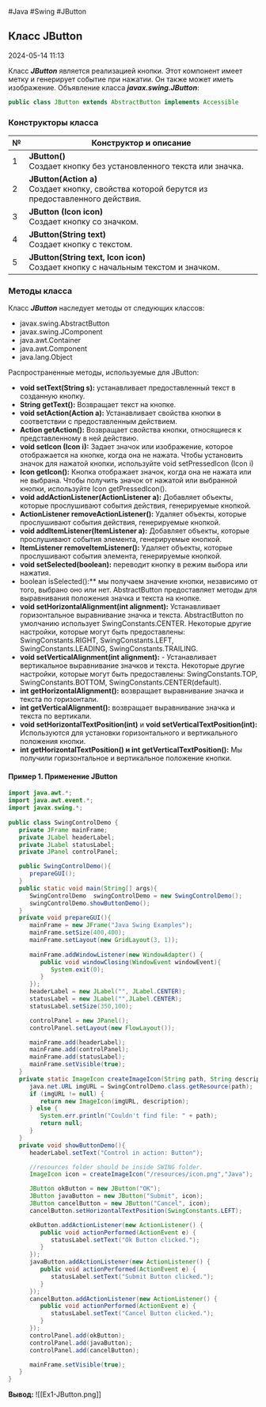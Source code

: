 #Java #Swing #JButton

## Класс JButton

2024-05-14 11:13

Класс **_JButton_** является реализацией кнопки. Этот компонент имеет метку и генерирует событие при нажатии. Он также может иметь изображение.
Объявление класса **_javax.swing.JButton_**:
```java
public class JButton extends AbstractButton implements Accessible
```

### Конструкторы класса

| №   | Конструктор и описание                                                                          |
| --- | ----------------------------------------------------------------------------------------------- |
| 1   | **JButton()**<br>Создает кнопку без установленного текста или значка.                           |
| 2   | **JButton(Action a)**<br>Создает кнопку, свойства которой берутся из предоставленного действия. |
| 3   | **JButton (Icon icon)**<br>Создает кнопку со значком.                                           |
| 4   | **JButton(String text)**<br>Создает кнопку с текстом.                                           |
| 5   | **JButton(String text, Icon icon)**<br>Создает кнопку с начальным текстом и значком.            |

### Методы класса 

Класс **_JButton_** наследует методы от следующих классов:
- javax.swing.AbstractButton
- javax.swing.JComponent
- java.awt.Container
- java.awt.Component
- java.lang.Object

Распространенные методы, используемые для JButton:
- **void setText(String s):** устанавливает предоставленный текст в созданную кнопку.
- **String getText():** Возвращает текст на кнопке.
- **void setAction(Action a):** Устанавливает свойства кнопки в соответствии с предоставленным действием.
- **Action getAction():** Возвращает свойства кнопки, относящиеся к представленному в ней действию.
- **void setIcon (Icon i):** Задает значок или изображение, которое отображается на кнопке, когда она не нажата. Чтобы установить значок для нажатой кнопки, используйте void setPressedIcon (Icon i)
- **Icon getIcon():** Кнопка отображает значок, когда она не нажата или не выбрана. Чтобы получить значок от нажатой или выбранной кнопки, используйте Icon getPressedIcon().
- **void addActionListener(ActionListener a):** Добавляет объекты, которые прослушивают события действия, генерируемые кнопкой.
- **ActionListener removeActionListener():** Удаляет объекты, которые прослушивают события действия, генерируемые кнопкой.
- **void addItemListener(ItemListener a):** Добавляет объекты, которые прослушивают события элемента, генерируемые кнопкой.
- **ItemListener removeItemListener():** Удаляет объекты, которые прослушивают события элемента, генерируемые кнопкой.
- **void setSelected(boolean):** переводит кнопку в режим выбора или нажатия.
- boolean isSelected():** мы получаем значение кнопки, независимо от того, выбрано оно или нет. AbstractButton предоставляет методы для выравнивания положения значка и текста на кнопке.
- **void setHorizontalAlignment(int alignment):** Устанавливает горизонтальное выравнивание значка и текста. AbstractButton по умолчанию использует SwingConstants.CENTER. Некоторые другие настройки, которые могут быть предоставлены: SwingConstants.RIGHT, SwingConstants.LEFT, SwingConstants.LEADING, SwingConstants.TRAILING.
- **void setVerticalAlignment(int alignment):** - Устанавливает вертикальное выравнивание значков и текста. Некоторые другие настройки, которые могут быть предоставлены: SwingConstants.TOP, SwingConstants.BOTTOM, SwingConstants.CENTER(default).
- **int getHorizontalAlignment():** возвращает выравнивание значка и текста по горизонтали.
- **int getVerticalAlignment():** возвращает выравнивание значка и текста по вертикали.
- **void setHorizontalTextPosition(int)** и **void setVerticalTextPosition(int):** Используются для установки горизонтального и вертикального положения кнопки.
- **int getHorizontalTextPosition() и int getVerticalTextPosition():** Мы получили горизонтальное и вертикальное положение кнопки.

#### Пример 1. Применение JButton

```java
import java.awt.*;
import java.awt.event.*;
import javax.swing.*;
 
public class SwingControlDemo {
   private JFrame mainFrame;
   private JLabel headerLabel;
   private JLabel statusLabel;
   private JPanel controlPanel;

   public SwingControlDemo(){
      prepareGUI();
   }
   public static void main(String[] args){
      SwingControlDemo  swingControlDemo = new SwingControlDemo();      
      swingControlDemo.showButtonDemo();
   }
   private void prepareGUI(){
      mainFrame = new JFrame("Java Swing Examples");
      mainFrame.setSize(400,400);
      mainFrame.setLayout(new GridLayout(3, 1));
      
      mainFrame.addWindowListener(new WindowAdapter() {
         public void windowClosing(WindowEvent windowEvent){
            System.exit(0);
         }        
      });    
      headerLabel = new JLabel("", JLabel.CENTER);        
      statusLabel = new JLabel("",JLabel.CENTER);    
      statusLabel.setSize(350,100);

      controlPanel = new JPanel();
      controlPanel.setLayout(new FlowLayout());

      mainFrame.add(headerLabel);
      mainFrame.add(controlPanel);
      mainFrame.add(statusLabel);
      mainFrame.setVisible(true);  
   }
   private static ImageIcon createImageIcon(String path, String description) {
      java.net.URL imgURL = SwingControlDemo.class.getResource(path);
      if (imgURL != null) {
         return new ImageIcon(imgURL, description);
      } else {            
         System.err.println("Couldn't find file: " + path);
         return null;
      }
   }   
   private void showButtonDemo(){
      headerLabel.setText("Control in action: Button"); 

      //resources folder should be inside SWING folder.
      ImageIcon icon = createImageIcon("/resources/icon.png","Java");

      JButton okButton = new JButton("OK");        
      JButton javaButton = new JButton("Submit", icon);
      JButton cancelButton = new JButton("Cancel", icon);
      cancelButton.setHorizontalTextPosition(SwingConstants.LEFT);   

      okButton.addActionListener(new ActionListener() {
         public void actionPerformed(ActionEvent e) {
            statusLabel.setText("Ok Button clicked.");
         }          
      });
      javaButton.addActionListener(new ActionListener() {
         public void actionPerformed(ActionEvent e) {
            statusLabel.setText("Submit Button clicked.");
         }
      });
      cancelButton.addActionListener(new ActionListener() {
         public void actionPerformed(ActionEvent e) {
            statusLabel.setText("Cancel Button clicked.");
         }
      });
      controlPanel.add(okButton);
      controlPanel.add(javaButton);
      controlPanel.add(cancelButton);       

      mainFrame.setVisible(true);  
   }
}
```
**Вывод:**
![[Ex1-JButton.png]]

